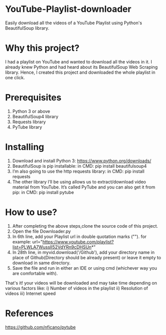 # YouTube-Playlist-downloader
Easily download all the videos of a YouTube Playlist using Python's BeautifulSoup library.

# Why this project?
I had a playlist on YouTube and wanted to download all the videos in it. I already knew Python and had heard about its BeautifulSoup Web Scraping library. Hence, I created this project and downloaded the whole playlist in one click.

# Prerequisites
1. Python 3 or above
2. BeautifulSoup4 library
3. Requests library
4. PyTube library

# Installing
1. Download and install Python 3:
  https://www.python.org/downloads/
2. BeautifulSoup is pip installable:
  in CMD: pip install beautifulsoup4
3. I’m also going to use the http requests library:
  in CMD: pip install requests
4. The other library I’ll be using allows us to extract/download video material from YouTube. It’s called PyTube and you can also get it from pip:
  in CMD: pip install pytube
  
# How to use?
1. After completing the above steps,clone the source code of this project. 
2. Open the file Downloader.py
3. In 6th line, add your Playlist url in double quotation marks ("").
  for example: url="https://www.youtube.com/playlist?list=PLWLA7WussII52VdYRn9cDHSUn*"
4. In 28th line, in myvid.download('/Github'), add your directory name in place of Github(Directory should be already present) or leave it empty to download in same directory.
5. Save the file and run in either an IDE or using cmd (whichever way you are comfortable with).

That's it! your videos will be downloaded and may take time depending on various factors like:
  i) Number of videos in the playlist
  ii) Resolution of videos
  iii) Internet speed
 
# References
https://github.com/nficano/pytube
